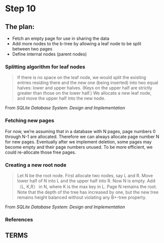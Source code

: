 # Step 10

## The plan:
- Fetch an empty page for use in sharing the data
- Add more nodes to the b-tree by allowing a leaf node to be split between two pages
- Define internal nodes (parent nodes)

### Splitting algorithm for leaf nodes
> If there is no space on the leaf node, we would split the existing entries residing there and the new one (being inserted) into two equal halves: lower and upper halves. (Keys on the upper half are strictly greater than those on the lower half.) We allocate a new leaf node, and move the upper half into the new node.

From _SQLite Database System: Design and Implementation_

### Fetching new pages
For now, we’re assuming that in a database with N pages, page numbers 0 through N-1 are allocated. Therefore we can always allocate page number N for new pages. Eventually after we implement deletion, some pages may become empty and their page numbers unused. To be more efficient, we could re-allocate those free pages.

### Creating a new root node
> Let N be the root node. First allocate two nodes, say L and R. Move lower half of N into L and the upper half into R. Now N is empty. Add 〈L, K,R〉 in N, where K is the max key in L. Page N remains the root. Note that the depth of the tree has increased by one, but the new tree remains height balanced without violating any B+-tree property.

From _SQLite Database System: Design and Implementation_



### References

## TERMS
